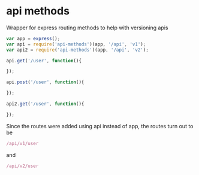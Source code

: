 api methods
====

Wrapper for express routing methods to help with versioning apis

```javascript
var app = express();
var api = require('api-methods')(app, '/api', 'v1');
var api2 = require('api-methods')(app, '/api', 'v2');

api.get('/user', function(){

});

api.post('/user', function(){

});

api2.get('/user', function(){

});
```

Since the routes were added using api instead of app, the routes turn out to be

```javascript
/api/v1/user
```

and

```javascript
/api/v2/user
```
